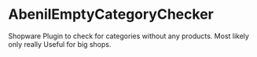 # AbenilEmptyCategoryChecker
Shopware Plugin to check for categories without any products. Most likely only really Useful for big shops.
